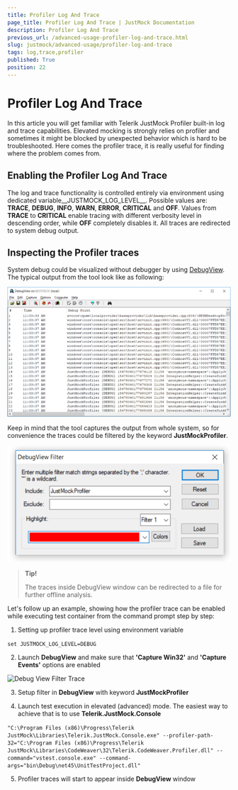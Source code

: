 ```yaml
---
title: Profiler Log And Trace
page_title: Profiler Log And Trace | JustMock Documentation
description: Profiler Log And Trace
previous_url: /advanced-usage-profiler-log-and-trace.html
slug: justmock/advanced-usage/profiler-log-and-trace
tags: log,trace,profiler
published: True
position: 22
---
```


# Profiler Log And Trace

In this article you will get familiar with Telerik JustMock Profiler built-in log and trace capabilities. Elevated mocking is strongly relies on profiler and sometimes it might be blocked by unexpected behavior which is hard to be troubleshooted. Here comes the profiler trace, it is really useful for finding where the problem comes from.

## Enabling the Profiler Log And Trace
The log and trace functionality is controlled entirely via environment using dedicated variable__JUSTMOCK\_LOG\_LEVEL__. Possible values are: __TRACE__, __DEBUG__, __INFO__, __WARN__, __ERROR__, __CRITICAL__ and __OFF__. Values from __TRACE__ to __CRITICAL__ enable tracing with different verbosity level in descending order, while __OFF__ completely disables it. All traces are redirected to system debug output.

## Inspecting the Profiler traces
System debug could be visualized without debugger by using [DebugView](https://docs.microsoft.com/en-us/sysinternals/downloads/debugview). The typical output from the tool look like as following:

![Debug View Traces](images/DebugView_Traces.png)

Keep in mind that the tool captures the output from whole system, so for convenience the traces could be filtered by the keyword __JustMockProfiler__.

![Debug View Filter Trace](images/DebugView_FilterTrace.png)

> **Tip!**
>
>The traces inside DebugView window can be redirected to a file for further offline analysis.

Let's follow up an example, showing how the profiler trace can be enabled while executing test container from the command prompt step by step:

1. Setting up profiler trace level using environment variable

 ```set JUSTMOCK_LOG_LEVEL=DEBUG```

2. Launch __DebugView__ and make sure that __'Capture Win32'__ and __'Capture Events'__ options are enabled

![Debug View Filter Trace](images/DebugView_Capture.png)

3. Setup filter in __DebugView__ with keyword __JustMockProfiler__

4. Launch test execution in elevated (advanced) mode. The easiest way to achieve that is to use __Telerik.JustMock.Console__

```"C:\Program Files (x86)\Progress\Telerik JustMock\Libraries\Telerik.JustMock.Console.exe" --profiler-path-32="C:\Program Files (x86)\Progress\Telerik JustMock\Libraries\CodeWeaver\32\Telerik.CodeWeaver.Profiler.dll" --command="vstest.console.exe" --command-args="bin\Debug\net45\UnitTestProject.dll"```

5. Profiler traces will start to appear inside __DebugView__ window